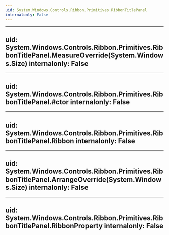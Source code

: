 ```yaml
---
uid: System.Windows.Controls.Ribbon.Primitives.RibbonTitlePanel
internalonly: False
---
```


---
uid: System.Windows.Controls.Ribbon.Primitives.RibbonTitlePanel.MeasureOverride(System.Windows.Size)
internalonly: False
---

---
uid: System.Windows.Controls.Ribbon.Primitives.RibbonTitlePanel.#ctor
internalonly: False
---

---
uid: System.Windows.Controls.Ribbon.Primitives.RibbonTitlePanel.Ribbon
internalonly: False
---

---
uid: System.Windows.Controls.Ribbon.Primitives.RibbonTitlePanel.ArrangeOverride(System.Windows.Size)
internalonly: False
---

---
uid: System.Windows.Controls.Ribbon.Primitives.RibbonTitlePanel.RibbonProperty
internalonly: False
---
